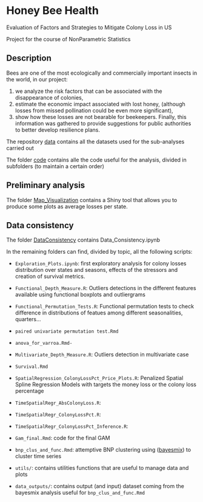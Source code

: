 # Honey Bee Health 
Evaluation of Factors and Strategies to Mitigate Colony Loss in US

Project for the course of NonParametric Statistics

## Description
Bees are one of the most ecologically and commercially important insects in the world, in our project:
1. we analyze the risk factors that can be associated with the disappearance of colonies,
2. estimate the economic impact associated with lost honey, (although losses from missed pollination could be even more significant),
3. show how these losses are not bearable for beekeepers.
Finally, this information was gathered to provide suggestions for public authorities to better develop resilience plans.

The repository [data](https://github.com/eugeniovaretti/honeybeehealth/tree/main/data) contains all the datasets used for the sub-analyses carried out

The folder [code](https://github.com/eugeniovaretti/honeybeehealth/tree/main/code) contains alle the code useful for the analysis, divided in subfolders (to maintain a certain order)

## Preliminary analysis
The folder [Map_Visualization](https://github.com/eugeniovaretti/honeybeehealth/tree/main/code/Map_visualization) contains a Shiny tool that allows you to produce some plots as average losses per state. 

## Data consistency
The folder [DataConsistency](https://github.com/eugeniovaretti/honeybeehealth/tree/main/code/Map_visualization)  contains Data_Consistency.ipynb

In the remaining folders  can find, divided by topic, all the following scripts:

- `Exploration_Plots.ipynb`: first exploratory analysis for colony losses distribution over states and seasons, effects of the stressors and creation of survival metrics.

- `Functional_Depth_Measure.R`: Outliers detections in the different features available using functional boxplots and outliergrams
- `Functional_Permutation_Tests.R`: Functional permutation tests to check difference in distributions of featues among different seasonalities, quarters...
- `paired univariate permutation test.Rmd`
- `anova_for_varroa.Rmd-`
- `Multivariate_Depth_Measure.R`: Outliers detection in multivariate case

- `Survival.Rmd`
- `SpatialRegression_ColonyLossPct_Price_Plots.R`: Penalized Spatial Spline Regression Models with targets the money loss or the colony loss percentage
- `TimeSpatialRegr_AbsColonyLoss.R`:
- `TimeSpatialRegr_ColonyLossPct.R`:
- `TimeSpatialRegr_ColonyLossPct_Inference.R`:
- `Gam_final.Rmd`: code for the final GAM
- `bnp_clus_and_func.Rmd`: attemptive BNP clustering using ([bayesmix](https://github.com/eugeniovaretti/honeybeehealth)) to cluster time series

- `utils/`: contains utilities functions that are useful to manage data and plots
- `data_outputs/`: contains output (and input) dataset coming from the bayesmix analysis useful for `bnp_clus_and_func.Rmd`


